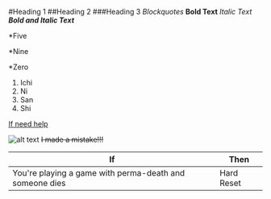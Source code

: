 #Heading 1
##Heading 2
###Heading 3
*Blockquotes*
**Bold Text**
*Italic Text*
***Bold and Italic Text***

*Five

*Nine

*Zero

1. Ichi
2. Ni
3. San
4. Shi

[If need help](http://lmgtfy.com/)

![alt text](http://orig12.deviantart.net/d573/f/2013/178/2/7/fire_emblem_awakening_desktop_by_hiirosabyssal-d6awida.jpg)
~~I made a mistake!!!~~

If| Then 
--- | --- 
You're playing a game with perma-death and someone dies|Hard Reset

